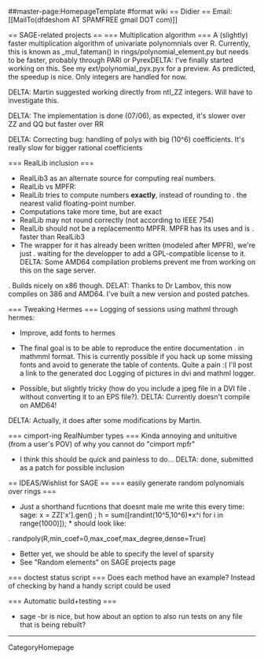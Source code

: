 ##master-page:HomepageTemplate
#format wiki
== Didier ==
Email: [[MailTo(dfdeshom AT SPAMFREE gmail DOT com)]]

== SAGE-related projects ==
=== Multiplication algorithm ===
A (slightly) faster multiplication algorithm of univariate polynomnials over R. Currently, this is known as _mul_fateman() in rings/polynomial_element.py but needs to be faster, probably through PARI or PyrexDELTA: I've finally started working on this. See my ext/polynomial_pyx.pyx for a preview. As predicted, the speedup is nice. Only integers are handled for now.

DELTA: Martin suggested working directly from ntl_ZZ integers. Will have to investigate this.

DELTA: The implementation is done (07/06), as expected, it's slower over ZZ and QQ but faster over  RR

DELTA: Correcting bug: handling of polys with big (10^6) coefficients. It's really slow for bigger  rational coefficients

=== RealLib inclusion ===
 *  RealLib3 as an alternate source for computing real numbers.
 * RealLib vs MPFR:
  * RealLib tries to compute numbers __exactly__, instead of rounding to
   . the nearest valid floating-point number.
  * Computations take more time, but are exact
  * RealLib may not round correctly (not according to IEEE 754)
 * RealLib should not be a replacementto MPFR. MPFR has its uses and is
  . faster than RealLib3
 * The wrapper for it has already been written (modeled after MPFR), we're just
  . waiting for the developper to add a GPL-compatible license to it.
DELTA: Some AMD64 compilation problems prevent me from working on this on the sage server.

 . Builds nicely on x86 though.
DELAT: Thanks to Dr Lambov, this now compiles on 386 and AMD64. I've built a new version and posted patches.

=== Tweaking Hermes ===
Logging of sessions using mathml through hermes:

 * Improve, add fonts to hermes
 * The final goal is to be able to reproduce the entire documentation
  . in mathmml format. This is currently possible if you hack up some missing
  fonts and avoid to generate the table of contents. Quite a pain :( I'll post a link to the generated doc
Logging of pictures in dvi and mathml logger.

 * Possible, but slightly tricky (how do you include a jpeg file in a DVI file
  . without converting it to an EPS file?).
DELTA: Currently doesn't compile on AMD64!

DELTA: Actually, it does after some modifications by Martin.

=== cimport-ing RealNumber types ===
Kinda annoying and unituitive (from a user's POV) of why you cannot do "cimport mpfr"

 * I think this should be quick and painless to do...
DELTA: done, submitted as a patch for possible inclusion

== IDEAS/Wishlist for SAGE ==
=== easily generate random polynomials over rings ===
* Just a shorthand fucntions that doesnt male me write this every time: sage: x = ZZ['x'].gen() ; h = sum([randint(10^5,10^6)*x^i for i in range(1000)]);    * should look like:

 . randpoly(R,min_coef=0,max_coef,max_degree,dense=True)
 * Better yet, we should be able to specify the level of sparsity
* See "Random elements" on SAGE projects page

=== doctest status script ===
Does each method have an example? Instead of checking by hand a handy script could be used

=== Automatic build+testing ===
* sage -br is nice, but how about an option to also run tests on any file that is being rebuilt?

----
 CategoryHomepage
